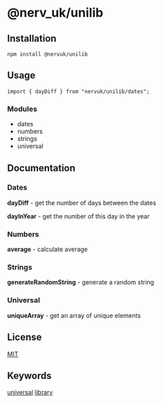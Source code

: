 # @nerv_uk/unilib

## Installation

```
npm install @nervuk/unilib
```

## Usage

```
import { dayDiff } from "nervuk/unilib/dates";
```
### Modules

- dates
- numbers
- strings
- universal


## Documentation

### Dates

**dayDiff** - get the number of days between the dates

**dayInYear** - get the number of this day in the year

### Numbers

**average** - calculate average

### Strings

**generateRandomString** - generate a random string

### Universal

**uniqueArray** - get an array of unique elements


## License

[MIT](./LICENSE)

## Keywords

[universal](https://www.npmjs.com/search?q=keywords:universal) [library](https://www.npmjs.com/search?q=keywords:library)
